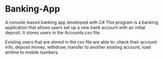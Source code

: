 # Banking-App
A console-based banking app developed with C#
This program is a banking application that allows users set up a new bank account with an initial deposit. It stores users in the Accounts.csv file.

Existing users that are stored in the csv file are able to: check their account info, deposit money, withdraw, transfer to another existing account, load airtime to mobile numbers.
